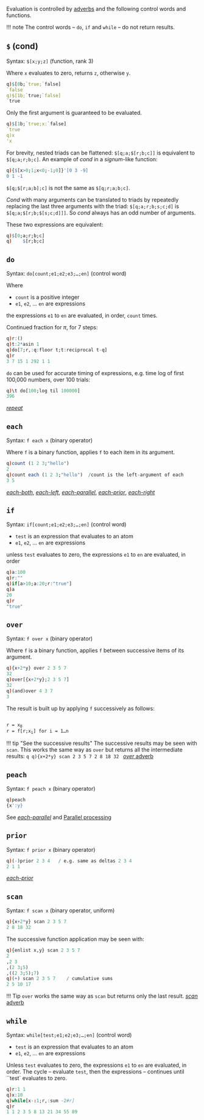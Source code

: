 Evaluation is controlled by [adverbs](adverbs) and the following control words and functions.

!!! note 
    The control words – `do`, `if` and `while` – do not return results. 


## `$` (cond)

Syntax: `$[x;y;z]` (function, rank 3)

Where `x` evaluates to zero, returns `z`, otherwise `y`.
```q
q)$[0b;`true;`false]
`false
q)$[1b;`true;`false]
`true
```
Only the first argument is guaranteed to be evaluated.
```q
q)$[1b;`true;x:`false]
`true
q)x
'x
```
For brevity, nested triads can be flattened: `$[q;a;$[r;b;c]]` is equivalent to `$[q;a;r;b;c]`. An example of _cond_ in a _signum_-like function:
```q
q){$[x>0;1;x<0;-1;0]}'[0 3 -9]
0 1 -1
```
`$[q;$[r;a;b];c]` is not the same as `$[q;r;a;b;c]`.

_Cond_ with many arguments can be translated to triads by repeatedly replacing the last three arguments with the triad: `$[q;a;r;b;s;c;d]` is `$[q;a;$[r;b;$[s;c;d]]]`. So _cond_ always has an odd number of arguments.

These two expressions are equivalent:
```q
q)$[0;a;r;b;c]
q)    $[r;b;c]
```


## `do`

Syntax: `do[count;e1;e2;e3;…;en]` (control word) 

Where 

- `count` is a positive integer
- `e1`, `e2`, … `en` are expressions

the expressions `e1` to `en` are evaluated, in order, `count` times.

Continued fraction for $\pi$, for 7 steps:
```q
q)r:()
q)t:2*asin 1
q)do[7;r,:q:floor t;t:reciprocal t-q]
q)r
3 7 15 1 292 1 1
```

`do` can be used for accurate timing of expressions, e.g. time log of first 100,000 numbers, over 100 trials:
```q
q)\t do[100;log til 100000]
396
```
<i class="fa fa-hand-o-right"></i> [_repeat_](adverbs/#converge-repeat)


## `each` 

Syntax: `f each x` (binary operator) 

Where `f` is a binary function, applies `f` to each item in its argument.
```q
q)count (1 2 3;"hello")
2
q)count each (1 2 3;"hello")  /count is the left-argument of each
3 5
```
<i class="fa fa-hand-o-right"></i> [_each-both_](adverbs/#each-both), [_each-left_](adverbs/#each-left), [_each-parallel_](adverbs/#each-parallel), [_each-prior_](adverbs/#each-prior), [_each-right_](adverbs/#each-right)


## `if` 

Syntax: `if[count;e1;e2;e3;…;en]` (control word)

- `test` is an expression that evaluates to an atom
- `e1`, `e2`, … `en` are expressions

unless `test` evaluates to zero, the expressions `e1` to `en` are evaluated, in order
```q
q)a:100
q)r:""
q)if[a>10;a:20;r:"true"]
q)a
20
q)r
"true"
```


## `over`

Syntax: `f over x` (binary operator) 

Where `f` is a binary function, applies `f` between successive items of its argument. 
```q
q){x+2*y} over 2 3 5 7
32
q)over[{x+2*y};2 3 5 7]
32
q)(and)over 4 3 7
3
```
The result is built up by applying `f` successively as follows:
<pre><code>
r = x<sub>0</sub>
r = f[r;x<sub>i</sub>] for i = 1…n
</code></pre>

!!! tip "See the successive results"
    The successive results may be seen with `scan`. This works the same way as `over` but returns all the intermediate results:
    ```q
    q){x+2*y} scan 2 3 5 7
    2 8 18 32
    ```
<i class="fa fa-hand-o-right"></i> [_over_ adverb](adverbs/#over)


## `peach`

Syntax: `f peach x` (binary operator) 

```q
q)peach
{x':y}
```

See [_each-parallel_](adverbs/#each-parallel) and [Parallel processing](peach)


## `prior` 

Syntax: `f prior x` (binary operator) 

```q
q)(-)prior 2 3 4   / e.g. same as deltas 2 3 4
2 1 1
```
<i class="fa fa-hand-o-right"></i> [_each-prior_](adverbs/#each-prior)


## `scan`

Syntax: `f scan x` (binary operator, uniform)

```q
q){x+2*y} scan 2 3 5 7
2 8 18 32
```
The successive function application may be seen with:
```q
q){enlist x,y} scan 2 3 5 7
2
,2 3
,(2 3;5)
,((2 3;5);7)
q)(+) scan 2 3 5 7    / cumulative sums
2 5 10 17
```

!!! Tip 
    `over` works the same way as `scan` but returns only the last result.
<i class="fa fa-hand-o-right"></i> [_scan_ adverb](adverbs/#scan)

## `while` 

Syntax: `while[test;e1;e2;e3;…;en]` (control word)

- `test` is an expression that evaluates to an atom
- `e1`, `e2`, … `en` are expressions

Unless `test` evaluates to zero, the expressions `e1` to `en` are evaluated, in order. The cycle – evaluate `test`, then the expressions – continues until ``test` evaluates to zero. 

```q
q)r:1 1
q)x:10
q)while[x-:1;r,:sum -2#r]
q)r
1 1 2 3 5 8 13 21 34 55 89
```



